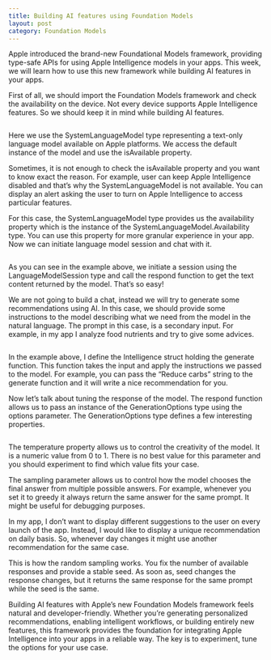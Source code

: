 ```yaml
---
title: Building AI features using Foundation Models
layout: post
category: Foundation Models
---
```


Apple introduced the brand-new Foundational Models framework, providing type-safe APIs for using Apple Intelligence models in your apps. This week, we will learn how to use this new framework while building AI features in your apps.

First of all, we should import the Foundation Models framework and check the availability on the device. Not every device supports Apple Intelligence features. So we should keep it in mind while building AI features.

```swift
```

Here we use the SystemLanguageModel type representing a text-only language model available on Apple platforms. We access the default instance of the model and use the isAvailable property.

Sometimes, it is not enough to check the isAvailable property and you want to know exact the reason. For example, user can keep Apple Intelligence disabled and that’s why the SystemLanguageModel is not available. You can display an alert asking the user to turn on Apple Intelligence to access particular features.

For this case, the SystemLanguageModel type provides us the availability property which is the instance of the SystemLanguageModel.Availability type. You can use this property for more granular experience in your app. Now we can initiate language model session and chat with it.

```swift
```

As you can see in the example above, we initiate a session using the LanguageModelSession type and call the respond function to get the text content returned by the model. That’s so easy!

We are not going to build a chat, instead we will try to generate some recommendations using AI. In this case, we should provide some instructions to the model describing what we need from the model in the natural language. The prompt in this case, is a secondary input. For example, in my app I analyze food nutrients and try to give some advices.

```swift
```

In the example above, I define the Intelligence struct holding the generate function. This function takes the input and apply the instructions we passed to the model. For example, you can pass the “Reduce carbs” string to the generate function and it will write a nice recommendation for you.

Now let’s talk about tuning the response of the model. The respond function allows us to pass an instance of the GenerationOptions type using the options parameter. The GenerationOptions type defines a few interesting properties.

```swift
```

The temperature property allows us to control the creativity of the model. It is a numeric value from 0 to 1. There is no best value for this parameter and you should experiment to find which value fits your case.

The sampling parameter allows us to control how the model chooses the final answer from multiple possible answers. For example, whenever you set it to greedy it always return the same answer for the same prompt. It might be useful for debugging purposes.

In my app, I don’t want to display different suggestions to the user on every launch of the app. Instead, I would like to display a unique recommendation on daily basis. So, whenever day changes it might use another recommendation for the same case. 

This is how the random sampling works. You fix the number of available responses and provide a stable seed. As soon as, seed changes the response changes, but it returns the same response for the same prompt while the seed is the same.

Building AI features with Apple’s new Foundation Models framework feels natural and developer-friendly. Whether you’re generating personalized recommendations, enabling intelligent workflows, or building entirely new features, this framework provides the foundation for integrating Apple Intelligence into your apps in a reliable way. The key is to experiment, tune the options for your use case. 
